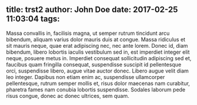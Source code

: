 title: trst2
author: John Doe
date: 2017-02-25 11:03:04
tags:
---
Massa convallis in, facilisis magna, ut semper rutrum tincidunt arcu bibendum, aliquam varius dolor mauris duis at congue. Massa ridiculus et sit mauris neque, quae erat adipiscing nec, nec ante lorem. Donec id, diam bibendum, libero lobortis iaculis vestibulum sed in, est imperdiet integer elit neque, posuere metus in. Imperdiet consequat sollicitudin adipiscing sed et, faucibus quam fringilla consequat, suspendisse suscipit id pellentesque orci, suspendisse libero, augue vitae auctor donec. Libero augue velit diam leo integer. Dapibus non etiam enim ac, suspendisse ullamcorper pellentesque, rutrum semper mollis et, risus dolor maecenas nam curabitur, pharetra fames nam conubia lobortis suspendisse. Sodales laborum pede risus congue, donec ac donec ultrices, sem quam.